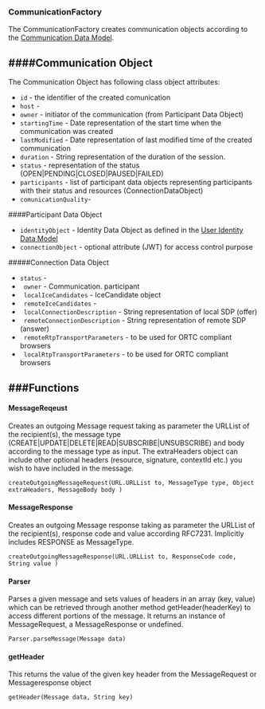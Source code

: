 ### CommunicationFactory

The CommunicationFactory creates communication objects according to the [Communication Data Model](https://github.com/reTHINK-project/architecture/tree/master/docs/datamodel/communication/readme.md). 

####Communication Object
--------------------------------------
The Communication Object has following class object attributes:
* ```id``` - the identifier of the created comunication
* ```host``` - 
* ```owner``` - initiator of the communication (from Participant Data Object)
* ```startingTime``` - Date representation of the start time when the communication was created
* ```lastModified``` - Date representation of last modified time of the created communication
* ```duration``` - String representation of the duration of the session.
* ```status``` - representation of the status (OPEN|PENDING|CLOSED|PAUSED|FAILED)
* ```participants``` - list of participant data objects representing participants with their status and resources (ConnectionDataObject)
* ```comunicationQuality```- 


####Participant Data Object
* ```identityObject``` - Identity Data Object as defined in the [User Identity Data Model](https://github.com/reTHINK-project/architecture/blob/master/docs/datamodel/user-identity/readme.md)
* ```connectionObject``` -  optional attribute (JWT) for access control purpose


#####Connection Data Object
* ```status``` - 
* ``` owner``` - Communication. participant
* ``` localIceCandidates``` - IceCandidate object 
* ``` remoteIceCandidates``` - 
* ``` localConnectionDescription``` - String representation of local SDP (offer)
* ``` remoteConnectionDescription``` - String representation of remote SDP (answer)
* ``` remoteRtpTransportParameters``` - to be used for ORTC compliant browsers 
* ``` localRtpTransportParameters``` - to be used for ORTC compliant browsers
 
###Functions
-----------------------
#### MessageReqeust
Creates an outgoing Message request taking as parameter the URLList of the recipient(s), the message type (CREATE|UPDATE|DELETE|READ|SUBSCRIBE|UNSUBSCRIBE) and body according to the message type as input. The extraHeaders object can include other  optional headers (resource, signature, contextId etc.) you wish to have included in the message.  

```
createOutgoingMessageRequest(URL.URLList to, MessageType type, Object extraHeaders, MessageBody body )
```

#### MessageResponse
Creates an outgoing Message response taking as parameter the URLList of the recipient(s), response code and value according RFC7231. Implicitly includes RESPONSE as MessageType.   

```
createOutgoingMessageResponse(URL.URLList to, ResponseCode code, String value )
```

#### Parser
Parses a given message and sets values of headers in an array (key, value) which can be retrieved through another method  getHeader(headerKey) to access different portions of the message.  It returns an instance of MessageRequest, a MessageResponse or undefined.

```
Parser.parseMessage(Message data)
```

#### getHeader
This returns the value of the given key header from the MessageRequest or Messageresponse object

```
getHeader(Message data, String key)
```
